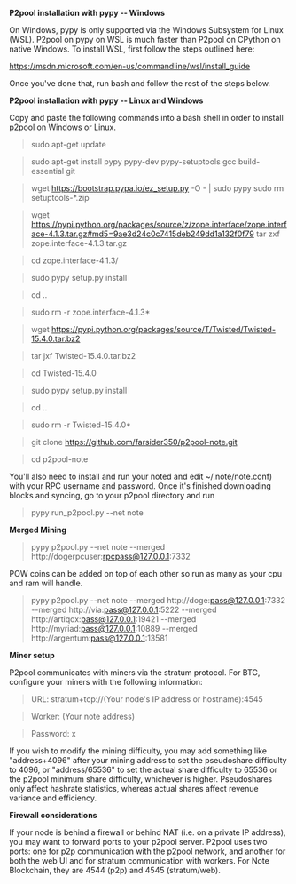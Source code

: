 **P2pool installation with pypy -- Windows**


On Windows, pypy is only supported via the Windows Subsystem for Linux (WSL). P2pool on pypy on WSL is much faster than P2pool on
CPython on native Windows. To install WSL, first follow the steps outlined here:


https://msdn.microsoft.com/en-us/commandline/wsl/install_guide


Once you've done that, run bash and follow the rest of the steps below.


**P2pool installation with pypy -- Linux and Windows**


Copy and paste the following commands into a bash shell in order to install p2pool on Windows or Linux.

>sudo apt-get update

>sudo apt-get install pypy pypy-dev pypy-setuptools gcc build-essential git


>wget https://bootstrap.pypa.io/ez_setup.py -O - | sudo pypy
>sudo rm setuptools-*.zip


>wget https://pypi.python.org/packages/source/z/zope.interface/zope.interface-4.1.3.tar.gz#md5=9ae3d24c0c7415deb249dd1a132f0f79
tar zxf zope.interface-4.1.3.tar.gz

>cd zope.interface-4.1.3/

>sudo pypy setup.py install

>cd ..

>sudo rm -r zope.interface-4.1.3*


>wget https://pypi.python.org/packages/source/T/Twisted/Twisted-15.4.0.tar.bz2

>tar jxf Twisted-15.4.0.tar.bz2

>cd Twisted-15.4.0

>sudo pypy setup.py install

>cd ..

>sudo rm -r Twisted-15.4.0*


>git clone https://github.com/farsider350/p2pool-note.git

>cd p2pool-note


You'll also need to install and run your noted and edit ~/.note/note.conf) with your RPC username and password. Once it's finished downloading blocks and syncing, go to your p2pool directory and run


>pypy run_p2pool.py --net note


**Merged Mining**

>pypy p2pool.py --net note --merged http://dogerpcuser:rpcpass@127.0.0.1:7332

POW coins can be added on top of each other so run as many as your cpu and ram will handle.

>pypy p2pool.py --net note --merged http://doge:pass@127.0.0.1:7332 --merged http://via:pass@127.0.0.1:5222 --merged http://artiqox:pass@127.0.0.1:19421 --merged http://myriad:pass@127.0.0.1:10889 --merged http://argentum:pass@127.0.0.1:13581


**Miner setup**


P2pool communicates with miners via the stratum protocol. For BTC, configure your miners with the following information:


>URL: stratum+tcp://(Your node's IP address or hostname):4545

>Worker: (Your note address)

>Password: x


If you wish to modify the mining difficulty, you may add something like "address+4096" after your mining address to set the pseudoshare difficulty to 4096, or "address/65536" to set the actual share difficulty to 65536 or the p2pool minimum share difficulty, whichever is higher. Pseudoshares only affect hashrate statistics, whereas actual shares affect revenue variance and efficiency.


**Firewall considerations**


If your node is behind a firewall or behind NAT (i.e. on a private IP address), you may want to forward ports to your p2pool server. P2pool uses two ports: one for p2p communication with the p2pool network, and another for both the web UI and for stratum communication with workers. For Note Blockchain, they are 4544 (p2p) and 4545 (stratum/web).
